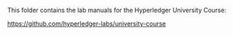 This folder contains the lab manuals for the Hyperledger University Course:

https://github.com/hyperledger-labs/university-course